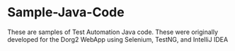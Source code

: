 # Sample-Java-Code
These are samples of Test Automation Java code.
These were originally developed for the Dorg2 WebApp
using Selenium, TestNG, and IntelliJ IDEA
